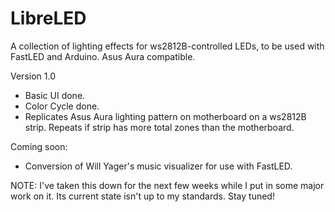 # LibreLED
A collection of lighting effects for ws2812B-controlled LEDs, to be used with FastLED and Arduino. Asus Aura compatible.

Version 1.0
* Basic UI done.
* Color Cycle done.
* Replicates Asus Aura lighting pattern on motherboard on a ws2812B strip. Repeats if strip has more total zones than the motherboard.


Coming soon:
* Conversion of Will Yager's music visualizer for use with FastLED.

NOTE: I've taken this down for the next few weeks while I put in some major work on it. Its current state isn't up to my standards. Stay tuned!
